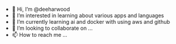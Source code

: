 - 👋 Hi, I’m @deeharwood
- 👀 I’m interested in learning about various apps and languages
- 🌱 I’m currently learning ai and docker with using aws and github
- 💞️ I’m looking to collaborate on ...
- 📫 How to reach me ...

<!---
deeharwood/deeharwood is a ✨ special ✨ repository because its `README.md` (this file) appears on your GitHub profile.
You can click the Preview link to take a look at your changes.
--->
